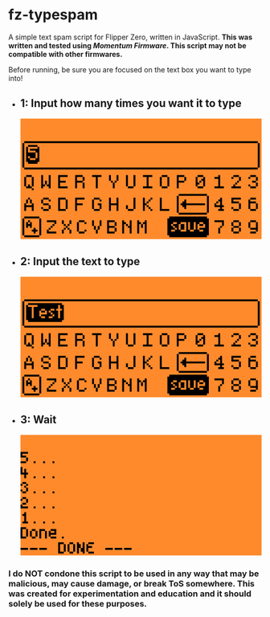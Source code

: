 # fz-typespam
A simple text spam script for Flipper Zero, written in JavaScript.
**This was written and tested using *Momentum Firmware*. This script may not be compatible with other firmwares.**

Before running, be sure you are focused on the text box you want to type into!

- ## 1: Input how many times you want it to type
  ![First input prompt, default value 5](/images/1.png)
- ## 2: Input the text to type
  ![Second input prompt, default value "Test"](/images/2.png)
- ## 3: Wait
  ![On-screen output after running](/images/3.png)

### I do NOT condone this script to be used in any way that may be malicious, may cause damage, or break ToS somewhere. This was created for experimentation and education and it should solely be used for these purposes.
